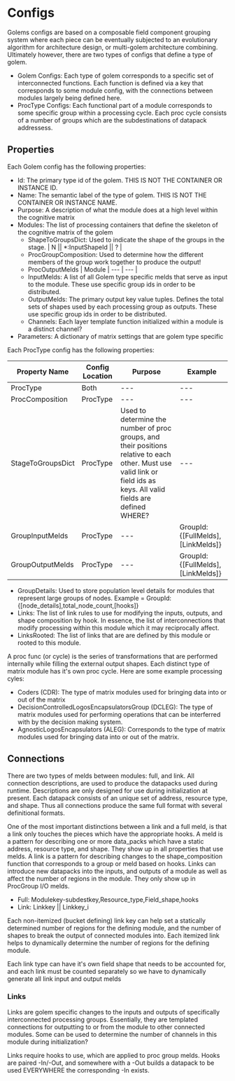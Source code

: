 # Configs

Golems configs are based on a composable field component grouping system where each piece can be eventually subjected to an evolutionary algorithm for architecture design, or multi-golem architecture combining. Ultimately however, there are two types of configs that define a type of golem.

<!-- - Module Configs: Golem processing matrix components (groups) and their interconnections are defined via module function configs. A module config determines the internal properties of object, sans Links -->

- Golem Configs: Each type of golem corresponds to a specific set of interconnected functions. Each function is defined via a key that corresponds to some module config, with the connections between modules largely being defined here.
- ProcType Configs: Each functional part of a module corresponds to some specific group within a processing cycle. Each proc cycle consists of a number of groups which are the subdestinations of datapack addressess.

## Properties

Each Golem config has the following properties:

- Id: The primary type id of the golem. THIS IS NOT THE CONTAINER OR INSTANCE ID.
- Name: The semantic label of the type of golem. THIS IS NOT THE CONTAINER OR INSTANCE NAME.
- Purpose: A description of what the module does at a high level within the cognitive matrix
- Modules: The list of processing containers that define the skeleton of the cognitive matrix of the golem
  - ShapeToGroupsDict: Used to indicate the shape of the groups in the stage. | N || *:InputShapeId || ? |
  - ProcGroupComposition: Used to determine how the different members of the group work together to produce the output!
  - ProcOutputMelds | Module | --- | --- |
  - InputMelds: A list of all Golem type specific melds that serve as input to the module. These use specific group ids in order to be distributed.
  - OutputMelds: The primary output key value tuples. Defines the total sets of shapes used by each processing group as outputs. These use specific group ids in order to be distributed.
  - Channels: Each layer template function initialized within a module is a distinct channel?
- Parameters: A dictionary of matrix settings that are golem type specific

<!-- Each Module config has the following properties:

- Name: The primary id, and semantic label for the module
- Purpose: A description of what kind of processing blob the module represents at a high level within the cognitive matrix
- ProcType: Each module goes through a templated processing cycle or function which is composed of stages, and groups. Though could conceivably be reduced to a stagegroupsdict placeholder because all of the other details appear to be specific to each module. Stages are mostly for useage by the nodes to identify shapes by key, and groups are the different factors of the function or process. -->

Each ProcType config has the following properties:

| Property Name | Config Location | Purpose | Example |
| --- | --- | --- | --- |
| ProcType | Both | --- | --- |
| ProcComposition | ProcType | --- | --- |
| StageToGroupsDict | ProcType | Used to determine the number of proc groups, and their positions relative to each other. Must use valid link or field ids as keys. All valid fields are defined WHERE? | --- |
| GroupInputMelds | ProcType | --- | GroupId: {[FullMelds],[LinkMelds]} |
| GroupOutputMelds | ProcType | --- | GroupId: {[FullMelds],[LinkMelds]} |
- GroupDetails: Used to store population level details for modules that represent large groups of nodes. Example = GroupId: {[node_details],total_node_count,[hooks]}
- Links: The list of link rules to use for modifying the inputs, outputs, and shape composition by hook. In essence, the list of interconnections that modify processing within this module which it may reciprocally affect.
- LinksRooted: The list of links that are are defined by this module or rooted to this module.

A proc func (or cycle) is the series of transformations that are performed internally while filling the external output shapes. Each distinct type of matrix module has it's own proc cycle. Here are some example processing cyles:

- Coders (CDR): The type of matrix modules used for bringing data into or out of the matrix
- DecisionControlledLogosEncapsulatorsGroup (DCLEG): The type of matrix modules used for performing operations that can be interferred with by the decision making system.
- AgnosticLogosEncapsulators (ALEG): Corresponds to the type of matrix modules used for bringing data into or out of the matrix.


## Connections

There are two types of melds between modules: full, and link. All connection descriptions, are used to produce the datapacks used during runtime. Descriptions are only designed for use during initialization at present. Each datapack consists of an unique set of address, resource type, and shape. Thus all connections produce the same full format with several definitional formats.

One of the most important distinctions between a link and a full meld, is that a link only touches the pieces which have the appropriate hooks.
A meld is a pattern for describing one or more data_packs which have a static address, resource type, and shape. They show up in all properties that use melds.
A link is a pattern for describing changes to the shape_composition function that corresponds to a group or meld based on hooks. Links can introduce new datapacks into the inputs, and outputs of a module as well as affect the number of regions in the module. They only show up in ProcGroup I/O melds.

- Full: Modulekey-subdestkey,Resource_type,Field_shape,hooks
- Link: Linkkey || Linkkey_i

Each non-itemized (bucket defining) link key can help set a statically determined number of regions for the defining module, and the number of shapes to break the output of connected modules into.
Each itemized link helps to dynamically determine the number of regions for the defining module.

Each link type can have it's own field shape that needs to be accounted for, and each link must be counted separately so we have to dynamically generate all link input and output melds

### Links

Links are golem specific changes to the inputs and outputs of specifically interconnected processing groups. Essentially, they are templated connections for outputting to or from the module to other connected modules. Some can be used to determine the number of channels in this module during initialization?

Links require hooks to use, which are applied to proc group melds. Hooks are paired -In/-Out, and somewhere with a -Out builds a datapack to be used EVERYWHERE the corresponding -In exists.
